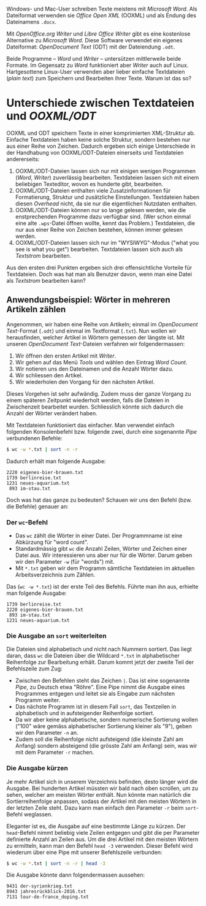 Windows- und Mac-User schreiben Texte meistens mit _Microsoft Word_. Als
Dateiformat verwenden sie _Office Open XML_ (OOXML) und als Endung des
Dateinamens `.docx`.

Mit _OpenOffice.org Writer_ und _Libre Office Writer_ gibt es eine kostenlose
Alternative zu _Microsoft Word_. Diese Software verwendet ein eigenes
Dateiformat: _OpenDocument Text_ (ODT) mit der Dateiendung `.odt`.

Beide Programme – _Word_ und _Writer_ – untersützen mittlerweile beide Formate.
Im Gegensatz zu _Word_ funktioniert aber _Writer_ auch auf Linux. Hartgesottene
Linux-User verwenden aber lieber einfache Textdateien (_plain text_) zum
Speichern und Bearbeiten ihrer Texte. Warum ist das so?

# Unterschiede zwischen Textdateien und _OOXML/ODT_

OOXML und ODT speichern Texte in einer komprimierten XML-Struktur ab. Einfache
Textdateien haben keine solche Struktur, sondern bestehen nur aus einer Reihe
von Zeichen. Dadurch ergeben sich einige Unterschiede in der Handhabung von
OOXML/ODT-Dateien einerseits und Textdateien andererseits:

1. OOXML/ODT-Dateien lassen sich nur mit einigen wenigen Programmen (_Word_,
_Writer_) zuverlässig bearbeiten. Textdateien lassen sich mit einem beliebigen
Texteditor, wovon es hunderte gibt, bearbeiten.
2. OOXML/ODT-Dateien enthalten viele Zusatzinformationen für Formatierung,
Struktur und zusätzliche Einstellungen. Textdateien haben diesen _Overhead_
nicht, da sie nur die eigentlichen Nutzdaten enthalten.
3. OOXML/ODT-Dateien können nur so lange gelesen werden, wie die enstprechenden
Programme dazu verfügbar sind. (Wer schon einmal eine alte `.wps`-Datei öffnen
wollte, kennt das Problem.) Textdateien, die nur aus einer Reihe von Zeichen
bestehen, können immer gelesen werden.
4. OOXML/ODT-Dateien lassen sich nur im "WYSIWYG"-Modus ("what you see is what
you get") bearbeiten. Textdateien lassen sich auch als _Textstrom_ bearbeiten.

Aus den ersten drei Punkten ergeben sich drei offensichtliche Vorteile für
Textdateien. Doch was hat man als Benutzer davon, wenn man eine Datei als
_Textstrom_ bearbeiten kann?

## Anwendungsbeispiel: Wörter in mehreren Artikeln zählen

Angenommen, wir haben eine Reihe von Artikeln; einmal im _OpenDocument
Text_-Format (`.odt`) und einmal im Textformat (`.txt`). Nun wollen wir
herausfinden, welcher Artikel in Wörtern gemessen der längste ist. Mit unseren
_OpenDocument Text_-Dateien verfahren wir folgendermassen:

1. Wir öffnen den ersten Artikel mit _Writer_.
2. Wir gehen auf das Menü _Tools_ und wählen den Eintrag _Word Count_.
3. Wir notieren uns den Dateinamen und die Anzahl Wörter dazu.
4. Wir schliessen den Artikel.
5. Wir wiederholen den Vorgang für den nächsten Artikel.

Dieses Vorgehen ist sehr aufwändig. Zudem muss der ganze Vorgang zu einem
späteren Zeitpunkt wiederholt werden, falls die Dateien in Zwischenzeit
bearbeitet wurden. Schliesslich könnte sich dadurch die Anzahl der Wörter
verändert haben.

Mit Textdateien funktioniert das einfacher. Man verwendet einfach folgenden
Konsolenbefehl bzw. folgende zwei, durch eine sogenannte _Pipe_ verbundenen
Befehle:

```bash
$ wc -w *.txt | sort -n -r
```

Dadurch erhält man folgende Ausgabe:

    2220 eigenes-bier-brauen.txt
    1739 berlinreise.txt
    1231 neues-aquarium.txt
     893 im-stau.txt

Doch was hat das ganze zu bedeuten? Schauen wir uns den Befehl (bzw. die
Befehle) genauer an:

### Der `wc`-Befehl

- Das `wc` zählt die Wörter in einer Datei. Der Programmname ist eine Abkürzung
  für "word count".
- Standardmässig gibt `wc` die Anzahl Zeilen, Wörter und Zeichen einer Datei
  aus. Wir interessieren uns aber nur für die Wörter. Darum geben wir den
  Parameter `-w` (für "words") mit.
- Mit `*.txt` geben wir dem Programm sämtliche Textdateien im aktuellen
  Arbeitsverzeichnis zum Zählen.

Das (`wc -w *.txt`) ist der erste Teil des Befehls. Führte man ihn aus, erhielte
man folgende Ausgabe:

    1739 berlinreise.txt
    2220 eigenes-bier-brauen.txt
     893 im-stau.txt
    1231 neues-aquarium.txt

### Die Ausgabe an `sort` weiterleiten

Die Dateien sind alphabetisch und nicht nach Nummern sortiert. Das liegt daran,
dass `wc` die Dateien über die Wildcard `*.txt` in alphabetischer Reihenfolge
zur Bearbeitung erhält. Darum kommt jetzt der zweite Teil der Befehlszeile zum
Zug:

- Zwischen den Befehlen steht das Zeichen `|`. Das ist eine sogenannte _Pipe_,
  zu Deutsch etwa "Röhre". Eine Pipe nimmt die Ausgabe eines Programmes entgegen
  und leitet sie als Eingabe zum nächsten Programm weiter.
- Das nächste Programm ist in diesem Fall `sort`, das Textzeilen in alphabetisch
  und in aufsteigender Reihenfolge sortiert.
- Da wir aber keine alphabetische, sondern numerische Sortierung wollen ("100"
  wäre gemäss alphabetischer Sortierung kleiner als "9"), geben wir den
  Parameter `-n` an.
- Zudem soll die Reihenfolge nicht aufsteigend (die kleinste Zahl am Anfang)
  sondern absteigend (die grösste Zahl am Anfang) sein, was wir mit dem
  Parameter `-r` machen.

### Die Ausgabe kürzen

Je mehr Artikel sich in unserem Verzeichnis befinden, desto länger wird die
Ausgabe. Bei hunderten Artikel müssten wir bald nach oben scrollen, um zu sehen,
welcher am meisten Wörter enthält. Nun könnte man natürlich die
Sortierreihenfolge anpassen, sodass der Artikel mit den meisten Wörtern in der
letzten Zeile steht. Dazu kann man einfach den Parameter `-r` beim `sort`-Befehl
weglassen.

Eleganter ist es, die Ausgabe auf eine bestimmte Länge zu kürzen. Der
`head`-Befehl nimmt beliebig viele Zeilen entgegen und gibt die per Parameter
definierte Anzahl an Zeilen aus. Um die drei Artikel mit den meisten Wörtern zu
ermitteln, kann man den Befehl `head -3` verwenden. Dieser Befehl wird wiederum
über eine Pipe mit unserer Befehlszeile verbunden:


```bash
$ wc -w *.txt | sort -n -r | head -3
```

Die Ausgabe könnte dann folgendermassen aussehen:

    9431 der-syrienkrieg.txt
    8943 jahresrückblick-2016.txt
    7131 tour-de-france_doping.txt
